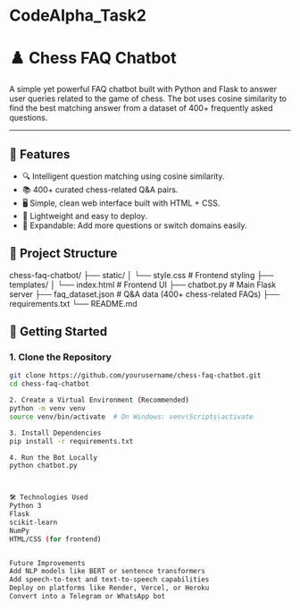 # CodeAlpha_Task2


# ♟️ Chess FAQ Chatbot

A simple yet powerful FAQ chatbot built with Python and Flask to answer user queries related to the game of chess. The bot uses cosine similarity to find the best matching answer from a dataset of 400+ frequently asked questions.

---

## 📌 Features

- 🔍 Intelligent question matching using cosine similarity.
- 📚 400+ curated chess-related Q&A pairs.
- 🖥️ Simple, clean web interface built with HTML + CSS.
- 🚀 Lightweight and easy to deploy.
- 🧠 Expandable: Add more questions or switch domains easily.


## 📂 Project Structure
chess-faq-chatbot/
├── static/
│ └── style.css # Frontend styling
├── templates/
│ └── index.html # Frontend UI
├── chatbot.py # Main Flask server
├── faq_dataset.json # Q&A data (400+ chess-related FAQs)
├── requirements.txt 
└── README.md 



## 🚀 Getting Started

### 1. Clone the Repository

```bash
git clone https://github.com/yourusername/chess-faq-chatbot.git
cd chess-faq-chatbot

2. Create a Virtual Environment (Recommended)
python -m venv venv
source venv/bin/activate  # On Windows: venv\Scripts\activate

3. Install Dependencies
pip install -r requirements.txt

4. Run the Bot Locally
python chatbot.py



🛠 Technologies Used
Python 3
Flask
scikit-learn
NumPy
HTML/CSS (for frontend)


Future Improvements
Add NLP models like BERT or sentence transformers
Add speech-to-text and text-to-speech capabilities
Deploy on platforms like Render, Vercel, or Heroku
Convert into a Telegram or WhatsApp bot
